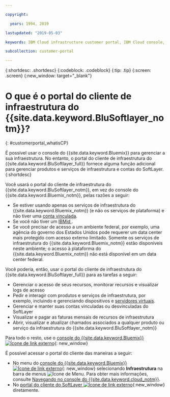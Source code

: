 ```yaml
---

copyright:

  years: 1994, 2019

lastupdated: "2019-05-03"

keywords: IBM Cloud infrastructure customer portal, IBM Cloud console, IBM Cloud infrastructure customer

subcollection: customer-portal

---
```


{:shortdesc: .shortdesc}
{:codeblock: .codeblock}
{:tip: .tip}
{:screen: .screen}
{:new_window: target="_blank"}


# O que é o portal do cliente de infraestrutura do {{site.data.keyword.BluSoftlayer_notm}}?
{: #customerportal_whatisCP}

É possível usar o console do {{site.data.keyword.Bluemix}} para gerenciar a sua infraestrutura. No entanto, o portal do cliente de infraestrutura do {{site.data.keyword.BluSoftlayer_full}} fornece alguma função adicional para gerenciar produtos e serviços de infraestrutura e contas do SoftLayer.
{:shortdesc}

Você usará o portal do cliente de infraestrutura do {{site.data.keyword.BluSoftlayer_notm}}, em vez do console do {{site.data.keyword.Bluemix_notm}}, pelas razões a seguir:
  * Se estiver usando apenas os serviços de infraestrutura do {{site.data.keyword.Bluemix_notm}} (e não os serviços de plataforma) e não tiver uma [conta vinculada](/docs/account?topic=account-unifyingaccounts#link_user_account).
  * Se você não tiver um  [ IBMid ](/docs/account?topic=account-unifyingaccounts#switchtoIBMid).
  * Se você precisar de acesso a um ambiente federal, por exemplo, uma agência do governo dos Estados Unidos pode requerer um data center mais protegido com acesso externo limitado. Somente os serviços de infraestrutura do {{site.data.keyword.Bluemix_notm}} estão disponíveis neste ambiente; o acesso à plataforma do {{site.data.keyword.Bluemix_notm}} não está disponível em um data center federal.

Você poderia, então, usar o portal do cliente de infraestrutura do {{site.data.keyword.BluSoftlayer_full}} para as tarefas a seguir:
  * Gerenciar o acesso de seus recursos, monitorar recursos e visualizar logs de acesso
  * Pedir e interagir com produtos e serviços de infraestrutura, por exemplo, incluindo e gerenciando dispositivos e [servidores virtuais](/docs/vsi?topic=virtual-servers-getting-started-tutorial#getting-started-tutorial).
  * Gerenciar e manter suas contas vinculadas ou desvinculadas do SoftLayer
  * Visualizar e pagar as faturas mensais de recursos de infraestrutura
  * Abrir, visualizar e atualizar chamados associados a qualquer produto ou serviço da infraestrutura do {{site.data.keyword.BluSoftlayer_notm}}

Para todo o resto, use o [console do {{site.data.keyword.Bluemix}} ![Ícone de link externo](../icons/launch-glyph.svg)](https://cloud.ibm.com){: new_window}

É possível acessar o portal do cliente das maneiras a seguir:
* No menu do [console do {{site.data.keyword.Bluemix}} ![Ícone de link externo](../icons/launch-glyph.svg)](https://cloud.ibm.com){: new_window} selecionando **Infraestrutura** na barra de menus ![Ícone de Menu](../icons/icon_hamburger.svg). Para obter mais informações, consulte [Navegando no console do {{site.data.keyword.cloud_notm}}](/docs/overview?topic=overview-ui#ui).
* No [portal do cliente do SoftLayer ![Ícone de link externo](../icons/launch-glyph.svg)](https://control.softlayer.com/){:new_window} diretamente.

